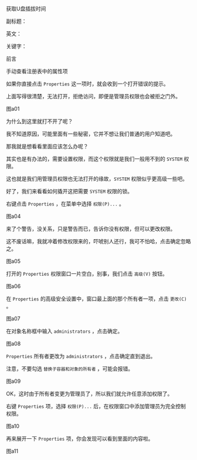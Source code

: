 获取U盘插拔时间

副标题：

英文：

关键字：



前言



手动查看注册表中的属性项

如果你直接点击 `Properties` 这一项时，就会收到一个打开错误的提示。

上面写得很清楚，无法打开，拒绝访问，即便是管理员权限也会被拒之门外。

图a01



为什么到这里就打不开了呢？

我不知道原因，可能里面有一些秘密，它并不想让我们普通的用户知道吧。

那我就是想看看里面应该怎么办呢？

其实也是有办法的，需要设置权限，而这个权限就是我们一般用不到的 `SYSTEM` 权限。

这也就是我们用管理员权限也无法打开的缘故，`SYSTEM` 权限似乎更高级一些吧。

好了，我们来看看如何撬开这把需要 `SYSTEM` 权限的锁。



右键点击 `Properties` ，在菜单中选择 `权限(P)...` 。

图a04



来了个警告，没关系，只是警告而已，告诉你没有权限，但可以更改权限。

这不废话嘛，我就冲着修改权限来的，吓唬别人还行，我可不怕哈，点击确定忽略之。

图a05



打开的 `Properties` 权限窗口一片空白，别事，我们点击 `高级(V)` 按钮。

图a06



在 `Properties` 的高级安全设置中，窗口最上面的那个所有者一项，点击 `更改(C)` 。

图a07



在对象名称框中输入 `administrators` ，点击确定。

图a08



`Properties` 所有者更改为 `administrators` ，点击确定直到退出。

注意，不要勾选 `替换子容器和对象的所有者` ，可能会报错。

图a09



OK，这时由于所有者变更为管理员了，所以我们就允许任意添加权限了。

右键 `Properties` 项，选择 `权限(P)...` 后，在权限窗口中添加管理员为完全控制权限。

图a10



再来展开一下 `Properties` 项，你会发现可以看到里面的内容啦。

图a11







